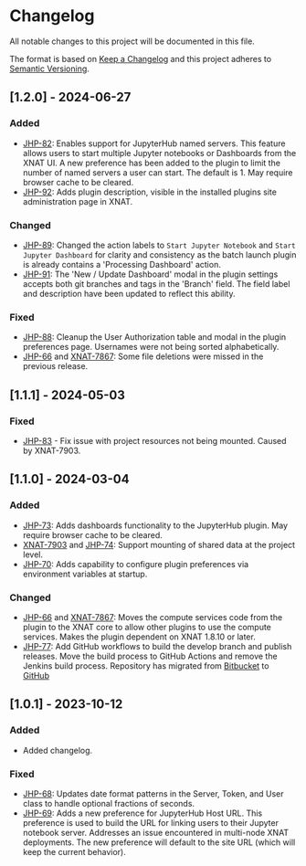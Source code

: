 # Changelog

All notable changes to this project will be documented in this file.

The format is based on [Keep a Changelog](https://keepachangelog.com/en/1.0.0/)
and this project adheres to [Semantic Versioning](https://semver.org/spec/v2.0.0.html).

## [1.2.0] - 2024-06-27

### Added

- [JHP-82]:  Enables support for JupyterHub named servers. This feature allows users to start multiple Jupyter notebooks
             or Dashboards from the XNAT UI. A new preference has been added to the plugin to limit the number of named
             servers a user can start. The default is 1. May require browser cache to be cleared.
- [JHP-92]:  Adds plugin description, visible in the installed plugins site administration page in XNAT.

### Changed

- [JHP-89]: Changed the action labels to `Start Jupyter Notebook` and `Start Jupyter Dashboard` for clarity and 
            consistency as the batch launch plugin is already contains a 'Processing Dashboard' action.
- [JHP-91]: The 'New / Update Dashboard' modal in the plugin settings accepts both git branches and tags in the 'Branch'
            field. The field label and description have been updated to reflect this ability.

### Fixed

- [JHP-88]: Cleanup the User Authorization table and modal in the plugin preferences page. Usernames were not being 
            sorted alphabetically.
- [JHP-66][] and [XNAT-7867][]: Some file deletions were missed in the previous release.

## [1.1.1] - 2024-05-03

### Fixed

- [JHP-83] - Fix issue with project resources not being mounted. Caused by XNAT-7903.

## [1.1.0] - 2024-03-04

### Added

- [JHP-73][]: Adds dashboards functionality to the JupyterHub plugin. May require browser cache to be cleared.
- [XNAT-7903][] and [JHP-74][]: Support mounting of shared data at the project level. 
- [JHP-70]: Adds capability to configure plugin preferences via environment variables at startup.

### Changed

- [JHP-66][] and [XNAT-7867][]: Moves the compute services code from the plugin to the XNAT core to allow other plugins 
                                to use the compute services. Makes the plugin dependent on XNAT 1.8.10 or later.
- [JHP-77][]: Add GitHub workflows to build the develop branch and publish releases. Move the build process to GitHub 
              Actions and remove the Jenkins build process. Repository has migrated from
              [Bitbucket](https://bitbucket.org/xnatx/xnat-jupyterhub-plugin/) to
              [GitHub](https://github.com/NrgXnat/xnat-jupyterhub-plugin)


## [1.0.1] - 2023-10-12

### Added

- Added changelog.

### Fixed

- [JHP-68][]: Updates date format patterns in the Server, Token, and User class to handle optional fractions of seconds.
- [JHP-69][]: Adds a new preference for JupyterHub Host URL. This preference is used to build the URL for linking users 
              to their Jupyter notebook server. Addresses an issue encountered in multi-node XNAT deployments.
              The new preference will default to the site URL (which will keep the current behavior).

[XNAT-7867]: https://radiologics.atlassian.net/browse/XNAT-7867
[XNAT-7903]: https://radiologics.atlassian.net/browse/XNAT-7903
[JHP-66]: https://radiologics.atlassian.net/jira/software/c/projects/JHP/issues/JHP-66
[JHP-68]: https://radiologics.atlassian.net/jira/software/c/projects/JHP/issues/JHP-68
[JHP-69]: https://radiologics.atlassian.net/jira/software/c/projects/JHP/issues/JHP-69
[JHP-70]: https://radiologics.atlassian.net/jira/software/c/projects/JHP/issues/JHP-70
[JHP-73]: https://radiologics.atlassian.net/jira/software/c/projects/JHP/issues/JHP-73
[JHP-74]: https://radiologics.atlassian.net/jira/software/c/projects/JHP/issues/JHP-74
[JHP-77]: https://radiologics.atlassian.net/jira/software/c/projects/JHP/issues/JHP-77
[JHP-82]: https://radiologics.atlassian.net/jira/software/c/projects/JHP/issues/JHP-82
[JHP-83]: https://radiologics.atlassian.net/jira/software/c/projects/JHP/issues/JHP-83
[JHP-88]: https://radiologics.atlassian.net/jira/software/c/projects/JHP/issues/JHP-88
[JHP-89]: https://radiologics.atlassian.net/jira/software/c/projects/JHP/issues/JHP-89
[JHP-91]: https://radiologics.atlassian.net/jira/software/c/projects/JHP/issues/JHP-91
[JHP-92]: https://radiologics.atlassian.net/jira/software/c/projects/JHP/issues/JHP-92